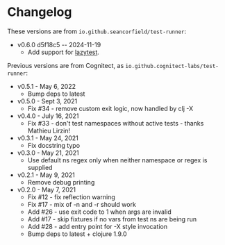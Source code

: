 Changelog
===========

These versions are from `io.github.seancorfield/test-runner`:

* v0.6.0 d5f18c5 -- 2024-11-19
  * Add support for [lazytest](https://github.com/noahtheduke/lazytest).

Previous versions are from Cognitect, as `io.github.cognitect-labs/test-runner`:

* v0.5.1 - May 6, 2022
  * Bump deps to latest
* v0.5.0 - Sept 3, 2021
  * Fix #34 - remove custom exit logic, now handled by clj -X
* v0.4.0 - July 16, 2021
  * Fix #33 - don't test namespaces without active tests - thanks Mathieu Lirzin!
* v0.3.1 - May 24, 2021
  * Fix docstring typo
* v0.3.0 - May 21, 2021
  * Use default ns regex only when neither namespace or regex is supplied
* v0.2.1 - May 9, 2021
  * Remove debug printing
* v0.2.0 - May 7, 2021
  * Fix #12 - fix reflection warning
  * Fix #17 - mix of -n and -r should work
  * Add #26 - use exit code to 1 when args are invalid
  * Add #17 - skip fixtures if no vars from test ns are being run
  * Add #28 - add entry point for -X style invocation
  * Bump deps to latest + clojure 1.9.0
